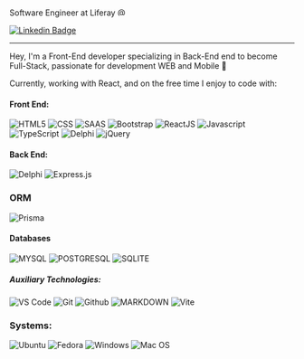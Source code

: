 Software Engineer at Liferay <a href="https://github.com/liferay"><img title="Liferay" alt="@Liferay" src="https://www-cdn.liferay.com/o/osb-www-theme/images/favicon.ico" width="15" height="15"/></a>

[![Linkedin Badge](https://img.shields.io/badge/-LinkedIn-blue?style=flat-square&logo=Linkedin&logoColor=white&&link=https://www.linkedin.com/in/rafael-f-s/)](https://www.linkedin.com/in/rafael-f-s/) 


<hr />

Hey, I'm a Front-End developer  specializing in Back-End end to become Full-Stack, passionate for development WEB and Mobile 💙

Currently, working with React, and on the free time I enjoy to code with:

#### Front End:

![HTML5](https://img.shields.io/badge/HTML5-E34F26?style=for-the-badge&logo=html5&logoColor=white)
![CSS](https://img.shields.io/badge/CSS-1572B6?&style=for-the-badge&logo=css3&logoColor=white)
![SAAS](https://img.shields.io/badge/Sass-CC6699?style=for-the-badge&logo=sass&logoColor=white)
![Bootstrap](https://img.shields.io/badge/Bootstrap-563D7C?&style=for-the-badge&logo=bootstrap&logoColor=white)
![ReactJS](https://img.shields.io/badge/React-20232A?style=for-the-badge&logo=react&logoColor=61DAFB)
![Javascript](https://img.shields.io/badge/Javascript-f7df1e?style=for-the-badge&logo=javascript&logoColor=black)
![TypeScript](https://img.shields.io/badge/TypeScript-007ACC?style=for-the-badge&logo=typescript&logoColor=white)
![Delphi](https://img.shields.io/badge/Delphi-D14836?style=for-the-badge&logo=delphi&logoColor=white)
![jQuery](https://img.shields.io/badge/jquery-%230769AD.svg?style=for-the-badge&logo=jquery&logoColor=white)

#### Back End:
![Delphi](https://img.shields.io/badge/Delphi-D14836?style=for-the-badge&logo=delphi&logoColor=white)
![Express.js](https://img.shields.io/badge/express.js-%23404d59.svg?style=for-the-badge&logo=express&logoColor=%2361DAFB)

### ORM
![Prisma](https://img.shields.io/badge/Prisma-3982CE?style=for-the-badge&logo=Prisma&logoColor=white)

#### Databases

![MYSQL](https://img.shields.io/badge/MYSQL-005C84?&style=for-the-badge&logo=mysql&logoColor=white)
![POSTGRESQL](https://img.shields.io/badge/PostgreSQL-316192?style=for-the-badge&logo=postgresql&logoColor=white)
![SQLITE](https://img.shields.io/badge/SQLite-07405E?style=for-the-badge&logo=sqlite&logoColor=white)

##### Auxiliary Technologies:

![VS Code](https://img.shields.io/badge/VS%20Code-007acc?style=for-the-badge&logo=visual-studio-code&logoColor=white)
![Git](https://img.shields.io/badge/Git-f05032?style=for-the-badge&logo=git&logoColor=white)
![Github](https://img.shields.io/badge/GitHub-100000?style=for-the-badge&logo=github&logoColor=white)
![MARKDOWN](https://img.shields.io/badge/Markdown-000000?style=for-the-badge&logo=markdown&logoColor=white)
![Vite](https://img.shields.io/badge/vite-%23646CFF.svg?style=for-the-badge&logo=vite&logoColor=white)

### Systems:

![Ubuntu](https://img.shields.io/badge/Ubuntu-E95420?style=for-the-badge&logo=ubuntu&logoColor=white)
![Fedora](https://img.shields.io/badge/Fedora-20232A?style=for-the-badge&logo=fedora&logoColor=white)
![Windows](https://img.shields.io/badge/Windows-007ACC?style=for-the-badge&logo=windows&logoColor=white)
![Mac OS](https://img.shields.io/badge/mac%20os-000000?style=for-the-badge&logo=apple&logoColor=white)

